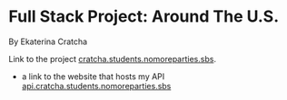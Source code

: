 # Full Stack Project: Around The U.S.

By Ekaterina Cratcha

Link to the project [cratcha.students.nomoreparties.sbs](https://cratcha.students.nomoreparties.sbs).

* a link to the website that hosts my API [api.cratcha.students.nomoreparties.sbs](https://api.cratcha.students.nomoreparties.sbs)

